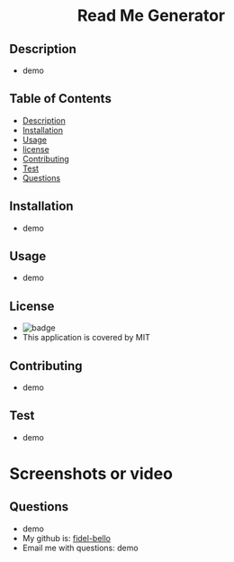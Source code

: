 
   <h1 align="center">Read Me Generator</h1>

   ## Description
   * demo

   ## Table of Contents
   * [Description](#Description)
   * [Installation](#Installation)
   * [Usage](#Usage)
   * [license](#License)
   * [Contributing](#Contributing)
   * [Test](#Test)
   * [Questions](#Questions)
   
 

   ## Installation
   * demo 

   ## Usage 
   * demo

   ## License
   * ![badge](https://img.shields.io/badge/license-MIT-brightgreen)
   * This application is covered by MIT

   ## Contributing
   * demo 

   ## Test
   * demo 
   
   # Screenshots or video

   ## Questions
   * demo
   * My github is: [fidel-bello](https://github.com/fidel-bello)
   * Email me with questions: demo
  